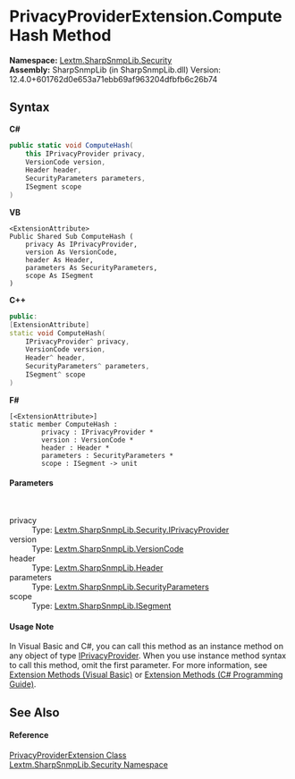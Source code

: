 # PrivacyProviderExtension.ComputeHash Method 
 

**Namespace:**&nbsp;<a href="N_Lextm_SharpSnmpLib_Security">Lextm.SharpSnmpLib.Security</a><br />**Assembly:**&nbsp;SharpSnmpLib (in SharpSnmpLib.dll) Version: 12.4.0+601762d0e653a71ebb69af963204dfbfb6c26b74

## Syntax

**C#**<br />
``` C#
public static void ComputeHash(
	this IPrivacyProvider privacy,
	VersionCode version,
	Header header,
	SecurityParameters parameters,
	ISegment scope
)
```

**VB**<br />
``` VB
<ExtensionAttribute>
Public Shared Sub ComputeHash ( 
	privacy As IPrivacyProvider,
	version As VersionCode,
	header As Header,
	parameters As SecurityParameters,
	scope As ISegment
)
```

**C++**<br />
``` C++
public:
[ExtensionAttribute]
static void ComputeHash(
	IPrivacyProvider^ privacy, 
	VersionCode version, 
	Header^ header, 
	SecurityParameters^ parameters, 
	ISegment^ scope
)
```

**F#**<br />
``` F#
[<ExtensionAttribute>]
static member ComputeHash : 
        privacy : IPrivacyProvider * 
        version : VersionCode * 
        header : Header * 
        parameters : SecurityParameters * 
        scope : ISegment -> unit 

```


#### Parameters
&nbsp;<dl><dt>privacy</dt><dd>Type: <a href="T_Lextm_SharpSnmpLib_Security_IPrivacyProvider">Lextm.SharpSnmpLib.Security.IPrivacyProvider</a><br /></dd><dt>version</dt><dd>Type: <a href="T_Lextm_SharpSnmpLib_VersionCode">Lextm.SharpSnmpLib.VersionCode</a><br /></dd><dt>header</dt><dd>Type: <a href="T_Lextm_SharpSnmpLib_Header">Lextm.SharpSnmpLib.Header</a><br /></dd><dt>parameters</dt><dd>Type: <a href="T_Lextm_SharpSnmpLib_SecurityParameters">Lextm.SharpSnmpLib.SecurityParameters</a><br /></dd><dt>scope</dt><dd>Type: <a href="T_Lextm_SharpSnmpLib_ISegment">Lextm.SharpSnmpLib.ISegment</a><br /></dd></dl>

#### Usage Note
In Visual Basic and C#, you can call this method as an instance method on any object of type <a href="T_Lextm_SharpSnmpLib_Security_IPrivacyProvider">IPrivacyProvider</a>. When you use instance method syntax to call this method, omit the first parameter. For more information, see <a href="https://docs.microsoft.com/dotnet/visual-basic/programming-guide/language-features/procedures/extension-methods" target="_blank" rel="noopener noreferrer">Extension Methods (Visual Basic)</a> or <a href="https://docs.microsoft.com/dotnet/csharp/programming-guide/classes-and-structs/extension-methods" target="_blank" rel="noopener noreferrer">Extension Methods (C# Programming Guide)</a>.

## See Also


#### Reference
<a href="T_Lextm_SharpSnmpLib_Security_PrivacyProviderExtension">PrivacyProviderExtension Class</a><br /><a href="N_Lextm_SharpSnmpLib_Security">Lextm.SharpSnmpLib.Security Namespace</a><br />